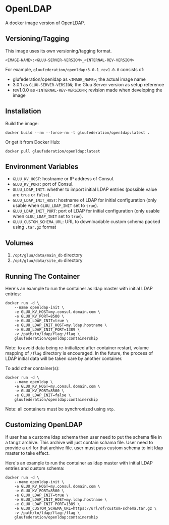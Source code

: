 # OpenLDAP

A docker image version of OpenLDAP.

## Versioning/Tagging

This image uses its own versioning/tagging format.

    <IMAGE-NAME>:<GLUU-SERVER-VERSION>_<INTERNAL-REV-VERSION>

For example, `gluufederation/openldap:3.0.1_rev1.0.0` consists of:

- glufederation/openldap as `<IMAGE_NAME>`; the actual image name
- 3.0.1 as `GLUU-SERVER-VERSION`; the Gluu Server version as setup reference
- rev1.0.0 as `<INTERNAL-REV-VERSION>`; revision made when developing the image

## Installation

Build the image:

```
docker build --rm --force-rm -t gluufederation/openldap:latest .
```

Or get it from Docker Hub:

```
docker pull gluufederation/openldap:latest
```

## Environment Variables

- `GLUU_KV_HOST`: hostname or IP address of Consul.
- `GLUU_KV_PORT`: port of Consul.
- `GLUU_LDAP_INIT`: whether to import initial LDAP entries (possible value are `true` or `false`).
- `GLUU_LDAP_INIT_HOST`: hostname of LDAP for initial configuration (only usable when `GLUU_LDAP_INIT` set to `true`).
- `GLUU_LDAP_INIT_PORT`: port of LDAP for initial configuration (only usable when `GLUU_LDAP_INIT` set to `true`).
- `GLUU_CUSTOM_SCHEMA_URL`: URL to downloadable custom schema packed using `.tar.gz` format

## Volumes

1. `/opt/gluu/data/main_db` directory
2. `/opt/gluu/data/site_db` directory

## Running The Container

Here's an example to run the container as ldap master with initial LDAP entries:

```
docker run -d \
    --name openldap-init \
    -e GLUU_KV_HOST=my.consul.domain.com \
    -e GLUU_KV_PORT=8500 \
    -e GLUU_LDAP_INIT=true \
    -e GLUU_LDAP_INIT_HOST=my.ldap.hostname \
    -e GLUU_LDAP_INIT_PORT=1389 \
    -v /path/to/ldap/flag:/flag \
    gluufederation/openldap:containership
```

Note: to avoid data being re-initialized after container restart, volume mapping of `/flag` directory is encouraged. In the future, the process of LDAP initial data will be taken care by another container.

To add other container(s):

```
docker run -d \
    --name openldap \
    -e GLUU_KV_HOST=my.consul.domain.com \
    -e GLUU_KV_PORT=8500 \
    -e GLUU_LDAP_INIT=false \
    gluufederation/openldap:containership
```

Note: all containers must be synchronized using `ntp`.

## Customizing OpenLDAP

If user has a custome ldap schema then user need to put the schema file in a tar.gz archive.
This archive will just contain schama file. User need to provide a url for that archive file.
user must pass custom schema to init ldap master to take effect.

Here's an example to run the container as ldap master with initial LDAP entries and custom schema:

```
docker run -d \
    --name openldap-init \
    -e GLUU_KV_HOST=my.consul.domain.com \
    -e GLUU_KV_PORT=8500 \
    -e GLUU_LDAP_INIT=true \
    -e GLUU_LDAP_INIT_HOST=my.ldap.hostname \
    -e GLUU_LDAP_INIT_PORT=1389 \
    -e GLUU_CUSTOM_SCHEMA_URL=https://url/of/custom-schema.tar.gz \
    -v /path/to/ldap/flag:/flag \
    gluufederation/openldap:containership
```

